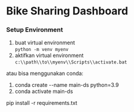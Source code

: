 # Bike Sharing Dashboard
### Setup Environment
1. buat virtual environment<br>
`python -m venv myenv`
2. aktifkan virtual environment<br>
`c:\\path\\to\\myenv\\Scripts\\activate.bat`

atau bisa menggunakan conda:
1. conda create --name main-ds python=3.9
2. conda activate main-ds

pip install -r requirements.txt
